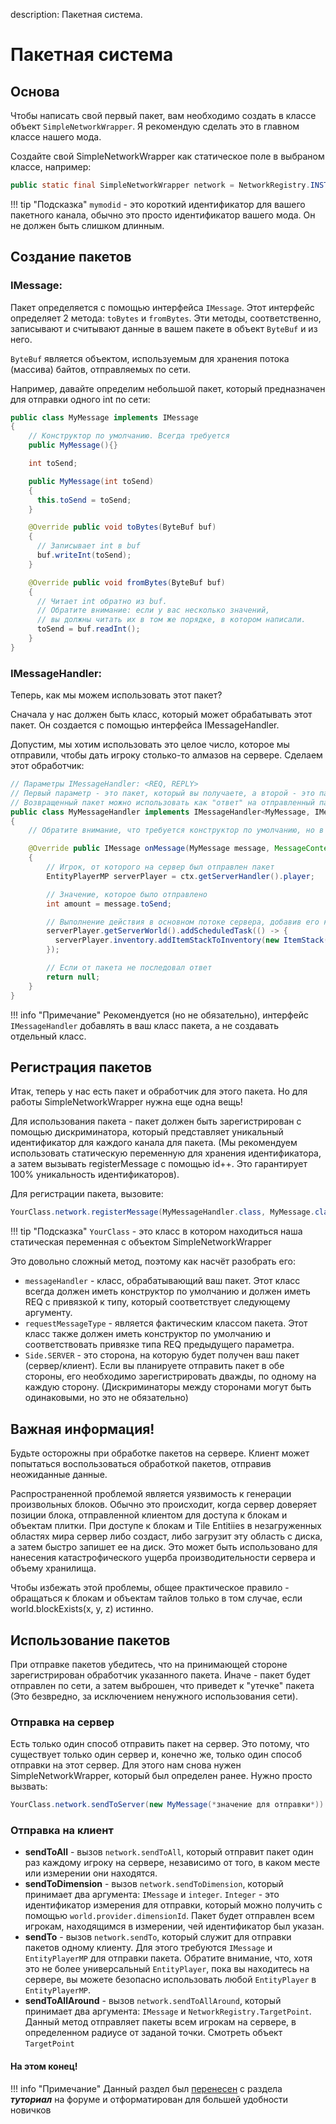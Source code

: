 description: Пакетная система.

# Пакетная система

## Основа

Чтобы написать свой первый пакет, вам необходимо создать в классе объект `SimpleNetworkWrapper`. Я рекомендую сделать это в главном классе нашего мода. 

Создайте свой SimpleNetworkWrapper как статическое поле в выбраном классе, например:
```java
public static final SimpleNetworkWrapper network = NetworkRegistry.INSTANCE.newSimpleChannel("mymodid");
```
!!! tip "Подсказка"
    `mymodid` - это короткий идентификатор для вашего пакетного канала, обычно это просто идентификатор вашего мода. Он не должен быть слишком длинным.

## Создание пакетов
### IMessage:
Пакет определяется с помощью интерфейса `IMessage`. Этот интерфейс определяет 2 метода: `toBytes` и `fromBytes`. Эти методы, соответственно, записывают и считывают данные в вашем пакете в объект `ByteBuf` и из него.

`ByteBuf` является объектом, используемым для хранения потока (массива) байтов, отправляемых по сети.

Например, давайте определим небольшой пакет, который предназначен для отправки одного int по сети:
```java
public class MyMessage implements IMessage
{
    // Конструктор по умолчанию. Всегда требуется
    public MyMessage(){}

    int toSend;

    public MyMessage(int toSend)
    {
      this.toSend = toSend;
    }

    @Override public void toBytes(ByteBuf buf)
    {
      // Записывает int в buf
      buf.writeInt(toSend);
    }

    @Override public void fromBytes(ByteBuf buf)
    {
      // Читает int обратно из buf.
      // Обратите внимание: если у вас несколько значений,
      // вы должны читать их в том же порядке, в котором написали.
      toSend = buf.readInt();
    }
}
```
### IMessageHandler:
Теперь, как мы можем использовать этот пакет?

Сначала у нас должен быть класс, который может обрабатывать этот пакет. Он создается с помощью интерфейса IMessageHandler.

Допустим, мы хотим использовать это целое число, которое мы отправили, чтобы дать игроку столько-то алмазов на сервере. Сделаем этот обработчик:
```java
// Параметры IMessageHandler: <REQ, REPLY>
// Первый параметр - это пакет, который вы получаете, а второй - это пакет, который вы возвращаете.
// Возвращенный пакет можно использовать как "ответ" на отправленный пакет.
public class MyMessageHandler implements IMessageHandler<MyMessage, IMessage>
{
    // Обратите внимание, что требуется конструктор по умолчанию, но в этом случае он определяется неявно.

    @Override public IMessage onMessage(MyMessage message, MessageContext ctx)
    {
        // Игрок, от которого на сервер был отправлен пакет
        EntityPlayerMP serverPlayer = ctx.getServerHandler().player;

        // Значение, которое было отправлено
        int amount = message.toSend;

        // Выполнение действия в основном потоке сервера, добавив его как запланированную задачу
        serverPlayer.getServerWorld().addScheduledTask(() -> {
          serverPlayer.inventory.addItemStackToInventory(new ItemStack(Items.DIAMOND, amount));
        });

        // Если от пакета не последовал ответ
        return null;
    }
}
```
!!! info "Примечание"
    Рекомендуется (но не обязательно), интерфейс `IMessageHandler` добавлять в ваш класс пакета, а не создавать отдельный класс.

## Регистрация пакетов
Итак, теперь у нас есть пакет и обработчик для этого пакета. Но для работы SimpleNetworkWrapper нужна еще одна вещь!

Для использования пакета - пакет должен быть зарегистрирован с помощью дискриминатора, который представляет уникальный идентификатор для каждого канала для пакета. (Мы рекомендуем использовать статическую переменную для хранения идентификатора, а затем вызывать registerMessage с помощью id++. Это гарантирует 100% уникальность идентификаторов).

Для регистрации пакета, вызовите:
```java
YourClass.network.registerMessage(MyMessageHandler.class, MyMessage.class, 0, Side.SERVER);
```
!!! tip "Подсказка"
    `YourClass` - это класс в котором находиться наша статическая переменная с объектом SimpleNetworkWrapper

Это довольно сложный метод, поэтому как насчёт разобрать его:

- `messageHandler` - класс, обрабатывающий ваш пакет. Этот класс всегда должен иметь конструктор по умолчанию и должен иметь REQ с привязкой к типу, который соответствует следующему аргументу.
- `requestMessageType` - является фактическим классом пакета. Этот класс также должен иметь конструктор по умолчанию и соответствовать привязке типа REQ предыдущего параметра.
- `Side.SERVER` - это сторона, на которую будет получен ваш пакет (сервер/клиент). Если вы планируете отправить пакет в обе стороны, его необходимо зарегистрировать дважды, по одному на каждую сторону. (Дискриминаторы между сторонами могут быть одинаковыми, но это не обязательно)

## Важная информация!

Будьте осторожны при обработке пакетов на сервере. Клиент может попытаться воспользоваться обработкой пакетов, отправив неожиданные данные.

Распространенной проблемой является уязвимость к генерации произвольных блоков. Обычно это происходит, когда сервер доверяет позиции блока, отправленной клиентом для доступа к блокам и объектам плитки. При доступе к блокам и Tile Entitiies в незагруженных областях мира сервер либо создаст, либо загрузит эту область с диска, а затем быстро запишет ее на диск. Это может быть использовано для нанесения катастрофического ущерба производительности сервера и объему хранилища.

Чтобы избежать этой проблемы, общее практическое правило - обращаться к блокам и объектам тайлов только в том случае, если world.blockExists(x, y, z) истинно.

## Использование пакетов
При отправке пакетов убедитесь, что на принимающей стороне зарегистрирован обработчик указанного пакета. Иначе - пакет будет отправлен по сети, а затем выброшен, что приведет к "утечке" пакета (Это безвредно, за исключением ненужного использования сети).

### Отправка на сервер
Есть только один способ отправить пакет на сервер. Это потому, что существует только один сервер и, конечно же, только один способ отправки на этот сервер. Для этого нам снова нужен SimpleNetworkWrapper, который был определен ранее. Нужно просто вызвать:
```java
YourClass.network.sendToServer(new MyMessage(*значение для отправки*))
```

### Отправка на клиент

- **sendToAll** - вызов `network.sendToAll`, который отправит пакет один раз каждому игроку на сервере, независимо от того, в каком месте или измерении они находятся.
- **sendToDimension** - вызов `network.sendToDimension`, который принимает два аргумента: `IMessage` и `integer`. `Integer` - это идентификатор измерения для отправки, который можно получить с помощью `world.provider.dimensionId`. Пакет будет отправлен всем игрокам, находящимся в измерении, чей идентификатор был указан.
- **sendTo** - вызов `network.sendTo`, который служит для отправки пакетов одному клиенту. Для этого требуются `IMessage` и `EntityPlayerMP` для отправки пакета. Обратите внимание, что, хотя это не более универсальный `EntityPlayer`, пока вы находитесь на сервере, вы можете безопасно использовать любой `EntityPlayer` в `EntityPlayerMP`.
- **sendToAllAround** - вызов `network.sendToAllAround`, который принимает два аргумента: `IMessage` и `NetworkRegistry.TargetPoint`. Данный метод отправляет пакеты всем игрокам на сервере, в определенном радиусе от заданой точки. Смотреть объект `TargetPoint`

#### На этом конец!
!!! info "Примечание"
    Данный раздел был [перенесен](https://forum.mcmodding.ru/resources/simpleimpl-paketnaja-sistema.250/) с раздела ***туториал*** на форуме и отформатирован для большей удобности новичков


